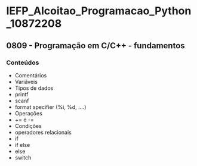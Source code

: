 # IEFP_Alcoitao_Programacao_Python_10872208

## 0809 - Programação em C/C++ - fundamentos

### Conteúdos 

* Comentários
* Variáveis
* Tipos de dados
* printf
* scanf
* format specifier (%i, %d, ....)
* Operações
 * += e -=
* Condições
 * operadores relacionais
 * if
 * if else
 * else
 * switch
  
